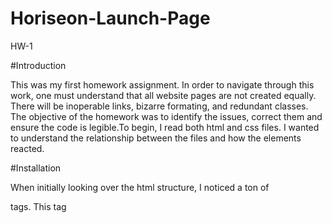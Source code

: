 # Horiseon-Launch-Page
HW-1


#Introduction

This was my first homework assignment. In order to navigate through this work, one must understand that all website pages are not created equally. There will be inoperable links, bizarre formating, and redundant classes. The objective of the homework was to identify the issues, correct them and ensure the code is legible.To begin, I read both html and css files. I wanted to understand the relationship between the files and how the elements reacted.

#Installation

When initially looking over the html structure, I noticed a ton of <div> tags. This tag

